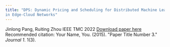 ```yaml
---
title: "DPS: Dynamic Pricing and Scheduling for Distributed Machine Learning Jobs
in Edge-Cloud Networks"
---
```

Jinlong Pang, Ruiting Zhou
IEEE TMC 2022
[Download paper here](http://academicpages.github.io/files/paper3.pdf)
Recommended citation: Your Name, You. (2015). "Paper Title Number 3." <i>Journal 1</i>. 1(3).
